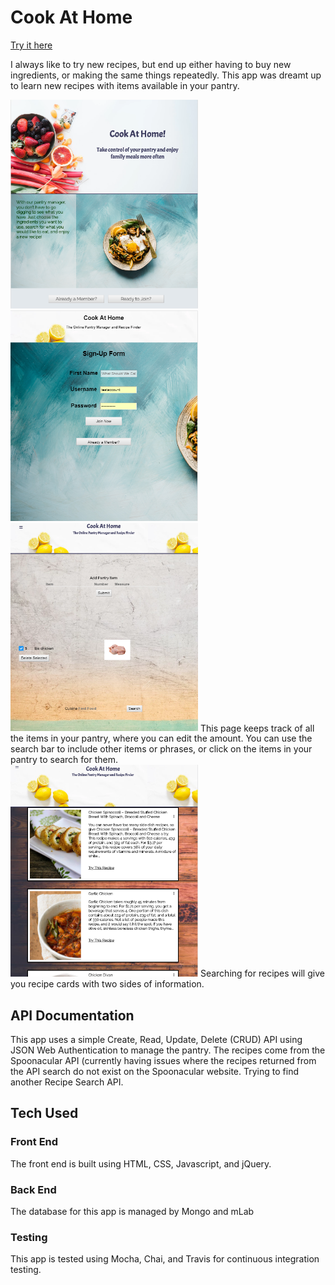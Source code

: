 # Cook At Home 

[Try it here](https://agile-mountain-17088.herokuapp.com/index.html "Cook At Home")

I always like to try new recipes, but end up either having to buy new ingredients, or making the same things repeatedly.  This app was dreamt up to learn new recipes with items available in your pantry.

<img src="screenshots/landing-page.PNG" width=300 alt="landing page">
<br>

<img src="screenshots/sign-up-page.PNG" width=300 alt="sign up page">
<br>

<img src="screenshots/pantry-page.PNG" width=300 alt="pantry page">
This page keeps track of all the items in your pantry, where you can edit the amount.  You can use the search bar to include other items or phrases, or click on the items in your pantry to search for them.
<br>

<img src="screenshots/recipe-search-page.PNG" width=300 alt="recipe search page">
Searching for recipes will give you recipe cards with two sides of information.
<br>

## API Documentation
This app uses a simple Create, Read, Update, Delete (CRUD) API using JSON Web Authentication to manage the pantry.  The recipes come from the Spoonacular API (currently having issues where the recipes returned from the API search do not exist on the Spoonacular website. Trying to find another Recipe Search API.

## Tech Used

### Front End
The front end is built using HTML, CSS, Javascript, and jQuery.

### Back End
The database for this app is managed by Mongo and mLab

### Testing
This app is tested using Mocha, Chai, and Travis for continuous integration testing.

